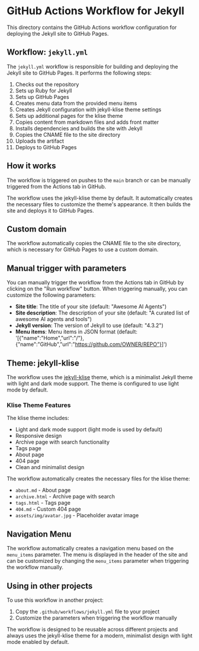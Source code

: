 # GitHub Actions Workflow for Jekyll

This directory contains the GitHub Actions workflow configuration for deploying the Jekyll site to GitHub Pages.

## Workflow: `jekyll.yml`

The `jekyll.yml` workflow is responsible for building and deploying the Jekyll site to GitHub Pages. It performs the following steps:

1. Checks out the repository
2. Sets up Ruby for Jekyll
3. Sets up GitHub Pages
4. Creates menu data from the provided menu items
5. Creates Jekyll configuration with jekyll-klise theme settings
6. Sets up additional pages for the klise theme
7. Copies content from markdown files and adds front matter
8. Installs dependencies and builds the site with Jekyll
9. Copies the CNAME file to the site directory
10. Uploads the artifact
11. Deploys to GitHub Pages

## How it works

The workflow is triggered on pushes to the `main` branch or can be manually triggered from the Actions tab in GitHub.

The workflow uses the jekyll-klise theme by default. It automatically creates the necessary files to customize the theme's appearance. It then builds the site and deploys it to GitHub Pages.

## Custom domain

The workflow automatically copies the CNAME file to the site directory, which is necessary for GitHub Pages to use a custom domain.

## Manual trigger with parameters

You can manually trigger the workflow from the Actions tab in GitHub by clicking on the "Run workflow" button. When triggering manually, you can customize the following parameters:

- **Site title**: The title of your site (default: "Awesome AI Agents")
- **Site description**: The description of your site (default: "A curated list of awesome AI agents and tools")
- **Jekyll version**: The version of Jekyll to use (default: "4.3.2")
- **Menu items**: Menu items in JSON format (default: '[{"name":"Home","url":"/"},{"name":"GitHub","url":"https://github.com/OWNER/REPO"}]')

## Theme: jekyll-klise

The workflow uses the [jekyll-klise](https://github.com/piharpi/jekyll-klise) theme, which is a minimalist Jekyll theme with light and dark mode support. The theme is configured to use light mode by default.

### Klise Theme Features

The klise theme includes:
- Light and dark mode support (light mode is used by default)
- Responsive design
- Archive page with search functionality
- Tags page
- About page
- 404 page
- Clean and minimalist design

The workflow automatically creates the necessary files for the klise theme:
- `about.md` - About page
- `archive.html` - Archive page with search
- `tags.html` - Tags page
- `404.md` - Custom 404 page
- `assets/img/avatar.jpg` - Placeholder avatar image

## Navigation Menu

The workflow automatically creates a navigation menu based on the `menu_items` parameter. The menu is displayed in the header of the site and can be customized by changing the `menu_items` parameter when triggering the workflow manually.

## Using in other projects

To use this workflow in another project:

1. Copy the `.github/workflows/jekyll.yml` file to your project
2. Customize the parameters when triggering the workflow manually

The workflow is designed to be reusable across different projects and always uses the jekyll-klise theme for a modern, minimalist design with light mode enabled by default.